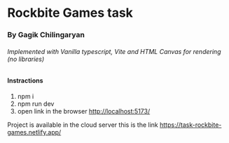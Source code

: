 <h1>Rockbite Games task </h1> 
<h3>By Gagik Chilingaryan </h3> 
 
<h6>Implemented with Vanilla typescript, Vite and HTML Canvas for rendering (no libraries)</6>

<h4>Instractions</h4>
<ol>
  <li>npm i</li>  
   <li>npm run dev </li>  
    <li>open link in the browser <a href="http://localhost:5173/">http://localhost:5173/</a></li> 
</ol>

<p>Project is available in the cloud server this is the link <a href="https://task-rockbite-games.netlify.app/">https://task-rockbite-games.netlify.app/</a></p> 
